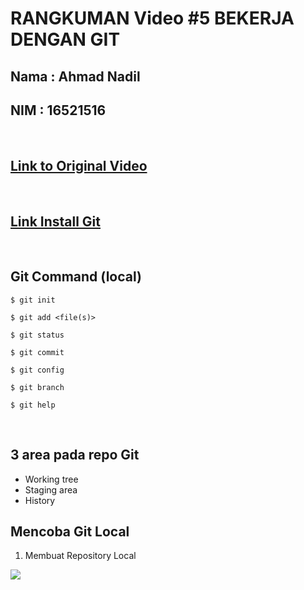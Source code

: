 # RANGKUMAN Video #5 BEKERJA DENGAN GIT

## Nama : Ahmad Nadil
## NIM  : 16521516

<p>&nbsp;</p>

## [Link to Original Video](https://www.youtube.com/watch?v=e-6OkXRqWaE&list=PPSV)

<p>&nbsp;</p>

## [Link Install Git](https://git-scm.com/)

<p>&nbsp;</p>

## Git Command (local)
```
$ git init
```
```
$ git add <file(s)>
```
```
$ git status
```
```
$ git commit
```
```
$ git config
```
```
$ git branch
```
```
$ git help
```

<p>&nbsp;</p>

## 3 area pada repo Git
- Working tree
- Staging area
- History

## Mencoba Git Local
1. Membuat Repository Local

![](https://cdn.discordapp.com/attachments/940989834779037716/941372590507835513/unknown.png)

